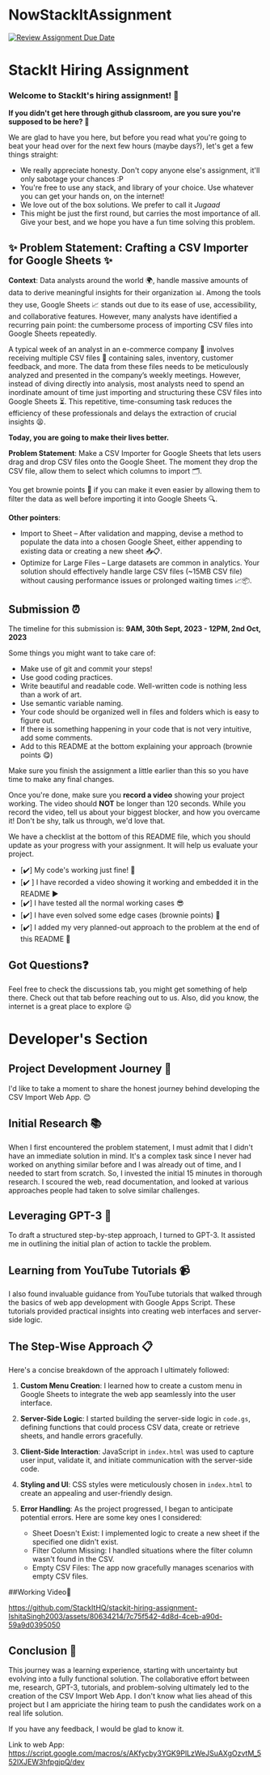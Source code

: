 # NowStackItAssignment
[![Review Assignment Due Date](https://classroom.github.com/assets/deadline-readme-button-24ddc0f5d75046c5622901739e7c5dd533143b0c8e959d652212380cedb1ea36.svg)](https://classroom.github.com/a/_IojtdoU)
# StackIt Hiring Assignment

### Welcome to StackIt's hiring assignment! 🚀

**If you didn't get here through github classroom, are you sure you're supposed to be here? 🤨**


We are glad to have you here, but before you read what you're going to beat your head over for the next few hours (maybe days?), let's get a few things straight:
- We really appreciate honesty. Don't copy anyone else's assignment, it'll only sabotage your chances :P
- You're free to use any stack, and library of your choice. Use whatever you can get your hands on, on the internet!
- We love out of the box solutions. We prefer to call it *Jugaad* 
- This might be just the first round, but carries the most importance of all. Give your best, and we hope you have a fun time solving this problem.

## ✨ **Problem Statement: Crafting a CSV Importer for Google Sheets** ✨

**Context**:
Data analysts around the world 🌍, handle massive amounts of data to derive meaningful insights for their organization 📊. Among the tools they use, Google Sheets 📈 stands out due to its ease of use, accessibility, and collaborative features. However, many analysts have identified a recurring pain point: the cumbersome process of importing CSV files into Google Sheets repeatedly.

A typical week of an analyst in an e-commerce company 🛒 involves receiving multiple CSV files 📁 containing sales, inventory, customer feedback, and more. The data from these files needs to be meticulously analyzed and presented in the company’s weekly meetings. However, instead of diving directly into analysis, most analysts need to spend an inordinate amount of time just importing and structuring these CSV files into Google Sheets ⏳. This repetitive, time-consuming task reduces the efficiency of these professionals and delays the extraction of crucial insights 😫.

**Today, you are going to make their lives better.**

**Problem Statement**:
Make a CSV Importer for Google Sheets that lets users drag and drop CSV files onto the Google Sheet. The moment they drop the CSV file, allow them to select which columns to import 🗂️.

You get brownie points 🍪 if you can make it even easier by allowing them to filter the data as well before importing it into Google Sheets 🔍.

**Other pointers**:
- Import to Sheet – After validation and mapping, devise a method to populate the data into a chosen Google Sheet, either appending to existing data or creating a new sheet 📥📋.
- Optimize for Large Files – Large datasets are common in analytics. Your solution should effectively handle large CSV files (~15MB CSV file) without causing performance issues or prolonged waiting times 📈📦.

## Submission ⏰
The timeline for this submission is: **9AM, 30th Sept, 2023 - 12PM, 2nd Oct, 2023**

Some things you might want to take care of:
- Make use of git and commit your steps!
- Use good coding practices.
- Write beautiful and readable code. Well-written code is nothing less than a work of art.
- Use semantic variable naming.
- Your code should be organized well in files and folders which is easy to figure out.
- If there is something happening in your code that is not very intuitive, add some comments.
- Add to this README at the bottom explaining your approach (brownie points 😋)

Make sure you finish the assignment a little earlier than this so you have time to make any final changes.

Once you're done, make sure you **record a video** showing your project working. The video should **NOT** be longer than 120 seconds. While you record the video, tell us about your biggest blocker, and how you overcame it! Don't be shy, talk us through, we'd love that.

We have a checklist at the bottom of this README file, which you should update as your progress with your assignment. It will help us evaluate your project.

- [✔️] My code's working just fine! 🥳
- [✔️ ] I have recorded a video showing it working and embedded it in the README ▶️
- [✔️] I have tested all the normal working cases 😎
- [✔️] I have even solved some edge cases (brownie points) 💪
- [✔️] I added my very planned-out approach to the problem at the end of this README 📜

## Got Questions❓
Feel free to check the discussions tab, you might get something of help there. Check out that tab before reaching out to us. Also, did you know, the internet is a great place to explore 😛

# Developer's Section

## Project Development Journey 🚀

I'd like to take a moment to share the honest journey behind developing the CSV Import Web App. 😊

## Initial Research 📚

When I first encountered the problem statement, I must admit that I didn't have an immediate solution in mind. It's a complex task since I never had worked on anything similar before and I was already out of time, and I needed to start from scratch. So, I invested the initial 15 minutes in thorough research. I scoured the web, read documentation, and looked at various approaches people had taken to solve similar challenges.

## Leveraging GPT-3 🤖

To draft a structured step-by-step approach, I turned to GPT-3. It assisted me in outlining the initial plan of action to tackle the problem.

## Learning from YouTube Tutorials 📹

I also found invaluable guidance from YouTube tutorials that walked through the basics of web app development with Google Apps Script. These tutorials provided practical insights into creating web interfaces and server-side logic.

## The Step-Wise Approach 📋

Here's a concise breakdown of the approach I ultimately followed:

1. **Custom Menu Creation**: I learned how to create a custom menu in Google Sheets to integrate the web app seamlessly into the user interface.

2. **Server-Side Logic**: I started building the server-side logic in `code.gs`, defining functions that could process CSV data, create or retrieve sheets, and handle errors gracefully.

3. **Client-Side Interaction**: JavaScript in `index.html` was used to capture user input, validate it, and initiate communication with the server-side code.

4. **Styling and UI**: CSS styles were meticulously chosen in `index.html` to create an appealing and user-friendly design.

5. **Error Handling**: As the project progressed, I began to anticipate potential errors. Here are some key ones I considered:
   - Sheet Doesn't Exist: I implemented logic to create a new sheet if the specified one didn't exist.
   - Filter Column Missing: I handled situations where the filter column wasn't found in the CSV.
   - Empty CSV Files: The app now gracefully manages scenarios with empty CSV files.
  
##Working Video🎥

https://github.com/StackItHQ/stackit-hiring-assignment-IshitaSingh2003/assets/80634214/7c75f542-4d8d-4ceb-a90d-59a9d0395050


## Conclusion 🌟

This journey was a learning experience, starting with uncertainty but evolving into a fully functional solution. The collaborative effort between me, research, GPT-3, tutorials, and problem-solving ultimately led to the creation of the CSV Import Web App. I don't know what lies ahead of this project but I am appriciate the hiring team to push the candidates work on a real life solution.

If you have any feedback, I would be glad to know it. 

Link to web App: https://script.google.com/macros/s/AKfycby3YGK9PlLzWeJSuAXgOzvtM_552lXJEW3hfpgjpQ/dev

